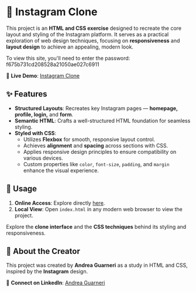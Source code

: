 # 📸 Instagram Clone

This project is an **HTML and CSS exercise** designed to recreate the core layout and styling of the Instagram platform. It serves as a practical exploration of web design techniques, focusing on **responsiveness** and **layout design** to achieve an appealing, modern look.

To view this site, you'll need to enter the password: f675b731cd208528a21050ae027c6911

🔗 **Live Demo**: [Instagram Clone](https://insta-clone-ag.netlify.app/)

## ✨ Features
- **Structured Layouts**: Recreates key Instagram pages — **homepage, profile, login,** and **form**.
- **Semantic HTML**: Crafts a well-structured HTML foundation for seamless styling.
- **Styled with CSS**: 
  - Utilizes **Flexbox** for smooth, responsive layout control.
  - Achieves **alignment** and **spacing** across sections with CSS.
  - Applies responsive design principles to ensure compatibility on various devices.
  - Custom properties like `color`, `font-size`, `padding`, and `margin` enhance the visual experience.

## 🚀 Usage
1. **Online Access**: Explore directly [here](https://insta-clone-ag.netlify.app/).
2. **Local View**: Open `index.html` in any modern web browser to view the project.

Explore the **clone interface** and the **CSS techniques** behind its styling and responsiveness.

## 👤 About the Creator
This project was created by **Andrea Guarneri** as a study in HTML and CSS, inspired by the **Instagram** design.

🔗 **Connect on LinkedIn**: [Andrea Guarneri](https://www.linkedin.com/in/andrea-guarneri) 

